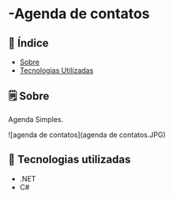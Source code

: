 # -Agenda de contatos


## 📕 Índice

- [Sobre](#-sobre)
- [Tecnologias Utilizadas](#-tecnologias-utilizadas)

## 🗒 Sobre

Agenda Simples.

![agenda de contatos](agenda de contatos.JPG)

## 🚀 Tecnologias utilizadas

- .NET
- C#


